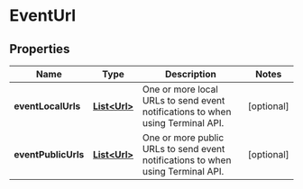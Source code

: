 

# EventUrl


## Properties

| Name | Type | Description | Notes |
|------------ | ------------- | ------------- | -------------|
|**eventLocalUrls** | [**List&lt;Url&gt;**](Url.md) | One or more local URLs to send event notifications to when using Terminal API. |  [optional] |
|**eventPublicUrls** | [**List&lt;Url&gt;**](Url.md) | One or more public URLs to send event notifications to when using Terminal API. |  [optional] |



